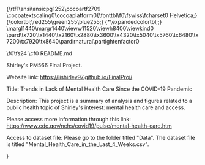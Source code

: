 {\rtf1\\ansi\\ansicpg1252\\cocoartf2709 \cocoatextscaling0\\cocoaplatform0{\\fonttbl\\f0\\fswiss\\fcharset0 Helvetica;} {\colortbl;\red255\\green255\\blue255;} {\*\expandedcolortbl;;} \margl1440\\margr1440\\vieww11520\\viewh8400\\viewkind0 \pard\tx720\\tx1440\\tx2160\\tx2880\\tx3600\\tx4320\\tx5040\\tx5760\\tx6480\\tx7200\\tx7920\\tx8640\\pardirnatural\\partightenfactor0

\f0\\fs24 \cf0 README.md

Shirley's PM566 Final Project.

Website link: https://lishirley97.github.io/FinalProj/

Title: Trends in Lack of Mental Health Care Since the COVID-19 Pandemic

Description: This project is a summary of analysis and figures related to a public health topic of Shirley's interest: mental health care and access.

Please access more information through this link: https://www.cdc.gov/nchs/covid19/pulse/mental-health-care.htm

Access to dataset file: Please go to the folder titled "Data". The dataset file is titled "Mental_Health_Care_in_the_Last_4_Weeks.csv".

}

